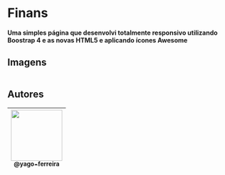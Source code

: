 # Finans
**Uma simples página que desenvolvi totalmente responsivo utilizando Boostrap 4 e as novas HTML5 e aplicando ícones Awesome**
## Imagens

<p align="center">

<img src="" /><br>

</p>

## Autores
| [<img src="https://avatars3.githubusercontent.com/u/54941268?s=400&u=66a7530b71c012deaa44048ea60dfd5303061f07&v=4" width=115><br><sub>@yago-ferreira</sub>](https://github.com/yago-ferreira) |
| :--------------------------------------------------------------------------------------------------------------------------------------: |
